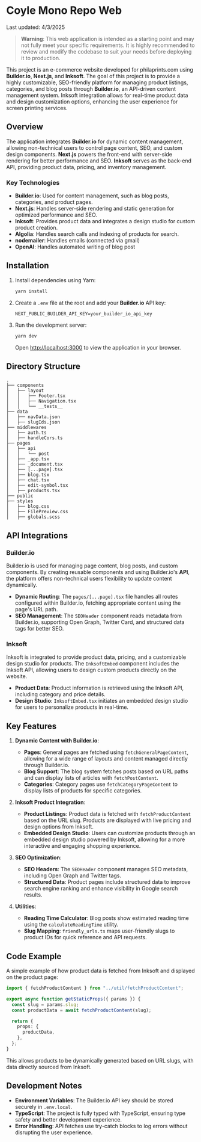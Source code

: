 # Coyle Mono Repo Web

Last updated: 4/3/2025

> **Warning**: This web application is intended as a starting point and may not fully meet your specific requirements. It is highly recommended to review and modify the codebase to suit your needs before deploying it to production.

This project is an e-commerce website developed for philaprints.com using **Builder.io**, **Next.js**, and **Inksoft**. The goal of this project is to provide a highly customizable, SEO-friendly platform for managing product listings, categories, and blog posts through **Builder.io**, an API-driven content management system. Inksoft integration allows for real-time product data and design customization options, enhancing the user experience for screen printing services.

## Overview

The application integrates **Builder.io** for dynamic content management, allowing non-technical users to control page content, SEO, and custom design components. **Next.js** powers the front-end with server-side rendering for better performance and SEO. **Inksoft** serves as the back-end API, providing product data, pricing, and inventory management.

### Key Technologies

- **Builder.io**: Used for content management, such as blog posts, categories, and product pages.
- **Next.js**: Handles server-side rendering and static generation for optimized performance and SEO.
- **Inksoft**: Provides product data and integrates a design studio for custom product creation.
- **Algolia**: Handles search calls and indexing of products for search.
- **nodemailer**: Handles emails (connected via gmail)
- **OpenAI**: Handles automated writing of blog post

## Installation

1. Install dependencies using Yarn:

   ```bash
   yarn install
   ```

2. Create a `.env` file at the root and add your **Builder.io** API key:

   ```env
   NEXT_PUBLIC_BUILDER_API_KEY=your_builder_io_api_key
   ```

3. Run the development server:

   ```bash
   yarn dev
   ```

   Open [http://localhost:3000](http://localhost:3000) to view the application in your browser.

## Directory Structure

```
.
├── components
│   ├── layout
│   │   ├── Footer.tsx
│   │   ├── Navigation.tsx
│   │   └── __tests__
├── data
│   ├── navData.json
│   ├── slugIds.json
├── middlewares
│   ├── auth.ts
│   ├── handleCors.ts
├── pages
│   ├── api
│   │   └── post
│   ├── _app.tsx
│   ├── _document.tsx
│   ├── [...page].tsx
│   ├── blog.tsx
│   ├── chat.tsx
│   ├── edit-symbol.tsx
│   ├── products.tsx
├── public
├── styles
│   ├── blog.css
│   ├── FilePreview.css
│   ├── globals.scss
```

## API Integrations

### Builder.io

Builder.io is used for managing page content, blog posts, and custom components. By creating reusable components and using Builder.io's **API**, the platform offers non-technical users flexibility to update content dynamically.

- **Dynamic Routing**: The `pages/[...page].tsx` file handles all routes configured within Builder.io, fetching appropriate content using the page's URL path.
- **SEO Management**: The `SEOHeader` component reads metadata from Builder.io, supporting Open Graph, Twitter Card, and structured data tags for better SEO.

### Inksoft

Inksoft is integrated to provide product data, pricing, and a customizable design studio for products. The `InksoftEmbed` component includes the Inksoft API, allowing users to design custom products directly on the website.

- **Product Data**: Product information is retrieved using the Inksoft API, including category and price details.
- **Design Studio**: `InksoftEmbed.tsx` initiates an embedded design studio for users to personalize products in real-time.

## Key Features

1. **Dynamic Content with Builder.io**:

   - **Pages**: General pages are fetched using `fetchGeneralPageContent`, allowing for a wide range of layouts and content managed directly through Builder.io.
   - **Blog Support**: The blog system fetches posts based on URL paths and can display lists of articles with `fetchPostContent`.
   - **Categories**: Category pages use `fetchCategoryPageContent` to display lists of products for specific categories.

2. **Inksoft Product Integration**:

   - **Product Listings**: Product data is fetched with `fetchProductContent` based on the URL slug. Products are displayed with live pricing and design options from Inksoft.
   - **Embedded Design Studio**: Users can customize products through an embedded design studio powered by Inksoft, allowing for a more interactive and engaging shopping experience.

3. **SEO Optimization**:

   - **SEO Headers**: The `SEOHeader` component manages SEO metadata, including Open Graph and Twitter tags.
   - **Structured Data**: Product pages include structured data to improve search engine ranking and enhance visibility in Google search results.

4. **Utilities**:
   - **Reading Time Calculator**: Blog posts show estimated reading time using the `calculateReadingTime` utility.
   - **Slug Mapping**: `friendly_urls.ts` maps user-friendly slugs to product IDs for quick reference and API requests.

## Code Example

A simple example of how product data is fetched from Inksoft and displayed on the product page:

```typescript
import { fetchProductContent } from "../util/fetchProductContent";

export async function getStaticProps({ params }) {
  const slug = params.slug;
  const productData = await fetchProductContent(slug);

  return {
    props: {
      productData,
    },
  };
}
```

This allows products to be dynamically generated based on URL slugs, with data directly sourced from Inksoft.

## Development Notes

- **Environment Variables**: The Builder.io API key should be stored securely in `.env.local`.
- **TypeScript**: The project is fully typed with TypeScript, ensuring type safety and better development experience.
- **Error Handling**: API fetches use try-catch blocks to log errors without disrupting the user experience.
